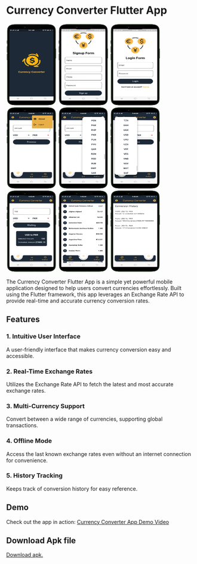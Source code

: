 # Currency Converter Flutter App

<img src="splash.png" alt="Splash"  width="135" height="220"> <img src="signup.png" alt="Signup"  width="135" height="220"> <img src="login.png" alt="login"  width="135" height="220"> <img src="profie.png" alt="profie"  width="135" height="220"> <img src="currencyfrom.png" alt="currencyfrom"  width="135" height="220"> <img src="currencyto.png" alt="currencyto"  width="135" height="220"> <img src="converter.png" alt="converter" width="135" height="220"> <img src="currencylist.png" alt="currencylist"  width="135" height="220"> <img src="currencyhistory.png" alt="currencyhistory" width="135" height="220">

The Currency Converter Flutter App is a simple yet powerful mobile application designed to help users convert currencies effortlessly. Built using the Flutter framework, this app leverages an Exchange Rate API to provide real-time and accurate currency conversion rates.

## Features

### 1. Intuitive User Interface

A user-friendly interface that makes currency conversion easy and accessible.

### 2. Real-Time Exchange Rates

Utilizes the Exchange Rate API to fetch the latest and most accurate exchange rates.

### 3. Multi-Currency Support

Convert between a wide range of currencies, supporting global transactions.

### 4. Offline Mode

Access the last known exchange rates even without an internet connection for convenience.

### 5. History Tracking

Keeps track of conversion history for easy reference.

## Demo

Check out the app in action: [Currency Converter App Demo Video](https://www.mediafire.com/file/036fejz78rpip4x/currencyconverter.mp4/file)

## Download Apk file

<a href="build/app/outputs/flutter-apk" download>Download apk.</a>
